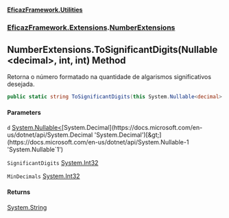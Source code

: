 #### [EficazFramework.Utilities](EficazFrameworkUtilities.md 'EficazFramework Utilities')
### [EficazFramework.Extensions](EficazFrameworkUtilities.md#EficazFramework_Extensions 'EficazFramework.Extensions').[NumberExtensions](NumberExtensions.md 'EficazFramework.Extensions.NumberExtensions')
## NumberExtensions.ToSignificantDigits(Nullable&lt;decimal&gt;, int, int) Method
Retorna o número formatado na quantidade de algarismos significativos desejada.  
```csharp
public static string ToSignificantDigits(this System.Nullable<decimal> d, int SignificantDigits, int MinDecimals=0);
```
#### Parameters
<a name='EficazFramework_Extensions_NumberExtensions_ToSignificantDigits(System_Nullable_decimal__int_int)_d'></a>
`d` [System.Nullable&lt;](https://docs.microsoft.com/en-us/dotnet/api/System.Nullable-1 'System.Nullable`1')[System.Decimal](https://docs.microsoft.com/en-us/dotnet/api/System.Decimal 'System.Decimal')[&gt;](https://docs.microsoft.com/en-us/dotnet/api/System.Nullable-1 'System.Nullable`1')  
  
<a name='EficazFramework_Extensions_NumberExtensions_ToSignificantDigits(System_Nullable_decimal__int_int)_SignificantDigits'></a>
`SignificantDigits` [System.Int32](https://docs.microsoft.com/en-us/dotnet/api/System.Int32 'System.Int32')  
  
<a name='EficazFramework_Extensions_NumberExtensions_ToSignificantDigits(System_Nullable_decimal__int_int)_MinDecimals'></a>
`MinDecimals` [System.Int32](https://docs.microsoft.com/en-us/dotnet/api/System.Int32 'System.Int32')  
  
#### Returns
[System.String](https://docs.microsoft.com/en-us/dotnet/api/System.String 'System.String')  
